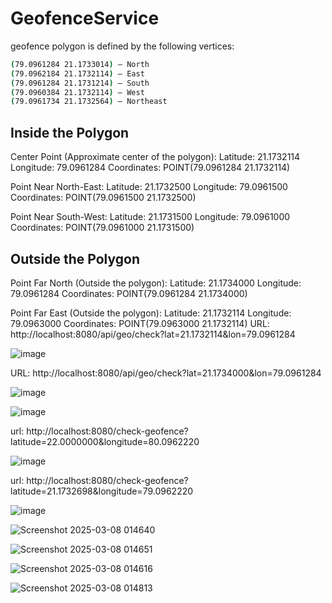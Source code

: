 # GeofenceService

geofence polygon is defined by the following vertices:
```bash
(79.0961284 21.1733014) — North
(79.0962184 21.1732114) — East
(79.0961284 21.1731214) — South
(79.0960384 21.1732114) — West
(79.0961734 21.1732564) — Northeast
```

## Inside the Polygon
Center Point (Approximate center of the polygon):
Latitude: 21.1732114
Longitude: 79.0961284
Coordinates: POINT(79.0961284 21.1732114)

Point Near North-East:
Latitude: 21.1732500
Longitude: 79.0961500
Coordinates: POINT(79.0961500 21.1732500)

Point Near South-West:
Latitude: 21.1731500
Longitude: 79.0961000
Coordinates: POINT(79.0961000 21.1731500)

## Outside the Polygon
Point Far North (Outside the polygon):
Latitude: 21.1734000
Longitude: 79.0961284
Coordinates: POINT(79.0961284 21.1734000)

Point Far East (Outside the polygon):
Latitude: 21.1732114
Longitude: 79.0963000
Coordinates: POINT(79.0963000 21.1732114)
URL: http://localhost:8080/api/geo/check?lat=21.1732114&lon=79.0961284

![image](https://github.com/user-attachments/assets/fbf05d60-5bc3-4e10-8228-e455370923d9)

URL: http://localhost:8080/api/geo/check?lat=21.1734000&lon=79.0961284

![image](https://github.com/user-attachments/assets/d188b774-cbfa-4762-bdfc-861f87451b3c)


![image](https://github.com/user-attachments/assets/fe32394b-e4ad-45e5-b8fa-00cda57b8446)

url: http://localhost:8080/check-geofence?latitude=22.0000000&longitude=80.0962220

![image](https://github.com/user-attachments/assets/2b14fb74-57db-4b62-a663-40b04317d820)

url: http://localhost:8080/check-geofence?latitude=21.1732698&longitude=79.0962220

![image](https://github.com/user-attachments/assets/9a3e1b2b-3457-4769-8784-9e2b6b232707)

![Screenshot 2025-03-08 014640](https://github.com/user-attachments/assets/0263ced4-dd23-4b6a-b13a-54860565b1e2)


![Screenshot 2025-03-08 014651](https://github.com/user-attachments/assets/344dee7b-d7c7-43f8-8bb9-a9010bbddd95)

![Screenshot 2025-03-08 014616](https://github.com/user-attachments/assets/0b1afa61-9da4-4437-b49e-82bf3a409535)

![Screenshot 2025-03-08 014813](https://github.com/user-attachments/assets/0f0e281c-855e-431b-995d-254aa3d0b1f7)


